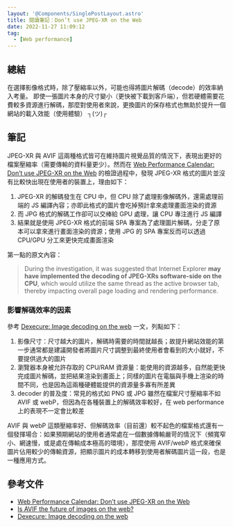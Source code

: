 ```yaml
---
layout: '@Components/SinglePostLayout.astro'
title: 閱讀筆記：Don’t use JPEG-XR on the Web
date: 2022-11-27 11:09:12
tag:
  - [Web performance]
---
```


## 總結

在選擇影像格式時，除了壓縮率以外，可能也得將圖片解碼（decode）的效率納入考量。
即使一張圖片本身的尺寸變小（更快被下載到客戶端），但若硬體需要花費較多資源進行解碼，那麼對使用者來說，更換圖片的保存格式也無助於提升一個網站的載入效能（使用體驗） ┐(ツ)┌

## 筆記

JPEG-XR 與 AVIF 這兩種格式皆可在維持圖片視覺品質的情況下，表現出更好的檔案壓縮率（需要傳輸的資料量更少）。然而在 [Web Performance Calendar: Don’t use JPEG-XR on the Web](https://calendar.perfplanet.com/2018/dont-use-jpeg-xr-on-the-web/) 的檢證過程中，發現 JPEG-XR 格式的圖片並沒有比較快出現在使用者的裝置上，理由如下：

1. JPEG-XR 的解碼發生在 CPU 中，但 CPU 除了處理影像解碼外，還需處理前端的 JS 編譯內容；亦即此格式的圖片會吃掉預計拿來處理畫面渲染的資源
2. 而 JPG 格式的解碼工作卻可以交棒給 GPU 處理，讓 CPU 專注進行 JS 編譯
3. 結果就是使用 JPEG-XR 格式的前端 SPA 專案為了處理圖片解碼，分走了原本可以拿來進行畫面渲染的資源；使用 JPG 的 SPA 專案反而可以透過 CPU/GPU 分工來更快完成畫面渲染

第一點的原文內容：

> During the investigation, it was suggested that Internet Explorer **may have implemented the decoding of JPEG-XRs software-side on the CPU**, which would utilize the same thread as the active browser tab, thereby impacting overall page loading and rendering performance.

### 影響解碼效率的因素

參考 [Dexecure: Image decoding on the web](https://dexecure.com/blog/image-decoding/) 一文，列點如下：

1. 影像尺寸：尺寸越大的圖片，解碼時需要的時間就越長；故提升網站效能的第一步通常都是建議開發者將圖片尺寸調整到最終使用者會看到的大小就好，不要提供過大的圖片
2. 瀏覽器本身被允許存取的 CPU/RAM 資源量：能使用的資源越多，自然能更快完成圖片解碼，並把結果渲染到畫面上；同樣的圖片在電腦與手機上渲染的時間不同，也是因為這兩種硬體能提供的資源量多寡有所差異
3. decoder 的普及度：常見的格式如 PNG 或 JPG 雖然在檔案尺寸壓縮率不如 AVIF 或 webP，但因為在各種裝置上的解碼效率較好，在 web performance 上的表現不一定會比較差

AVIF 與 webP 這類壓縮率好、但解碼效率（目前還）較不起色的檔案格式還有一個發揮場合：如果預期網站的使用者通常處在一個數據傳輸嚴苛的情況下（頻寬窄小、網速慢，或是處在傳輸成本極高的環境），那麼使用 AVIF/webP 格式來確保圖片佔用較少的傳輸資源，把顯示圖片的成本轉移到使用者解碼圖片這一段，也是一種應用方式。

## 參考文件

- [Web Performance Calendar: Don’t use JPEG-XR on the Web](https://calendar.perfplanet.com/2018/dont-use-jpeg-xr-on-the-web/)
- [Is AVIF the future of images on the web?](https://calendar.perfplanet.com/2018/is-avif-the-future-of-images-on-the-web/)
- [Dexecure: Image decoding on the web](https://dexecure.com/blog/image-decoding/)
